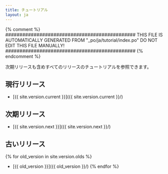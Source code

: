 ```yaml
---
title: チュートリアル
layout: ja
---
```


{% comment %}
##############################################
  THIS FILE IS AUTOMATICALLY GENERATED FROM
  "_po/ja/tutorial/index.po"
  DO NOT EDIT THIS FILE MANUALLY!
##############################################
{% endcomment %}


次期リリースも含めすべてのリリースのチュートリアルを参照できます。

## 現行リリース

* [{{ site.version.current }}]({{ site.version.current }}/)

## 次期リリース

* [{{ site.version.next }}]({{ site.version.next }}/)

## 古いリリース

{% for old_version in site.version.olds %}
* [{{ old_version }}]({{ old_version }}/)
{% endfor %}

